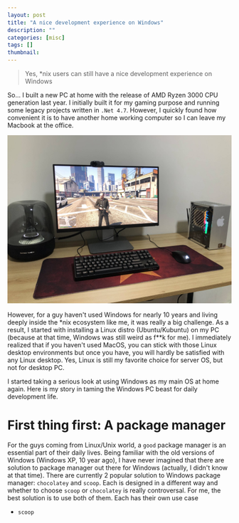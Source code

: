 ```yaml
---
layout: post
title: "A nice development experience on Windows"
description: ""
categories: [misc]
tags: []
thumbnail:
---
```


> Yes, \*nix users can still have a nice development experience on Windows

So... I built a new PC at home with the release of AMD Ryzen 3000 CPU generation last year. I
initially built it for my gaming purpose and running some legacy projects written in `.Net 4.7`.
However, I quickly found how convenient it is to have another home working computer so I can leave my
Macbook at the office.

![PC1](/files/2020-03-15-a-nice-development-experience-on-windows/pc1.jpg)

However, for a guy haven't used Windows for nearly 10 years and living deeply inside the \*nix
ecosystem like me, it was really a big challenge. As a result, I started with installing a
Linux distro (Ubuntu/Kubuntu) on my PC (because at that time, Windows was still weird as f**k for
me). I immediately realized that if you haven't used MacOS, you can stick with those Linux desktop
environments but once you have, you will hardly be satisfied with any Linux desktop. Yes, Linux is
still my favorite choice for server OS, but not for desktop PC.

I started taking a serious look at using Windows as my main OS at home again. Here is my story in
taming the Windows PC beast for daily development life.

# First thing first: A package manager

For the guys coming from Linux/Unix world, a `good` package manager is an essential part of their
daily lives. Being familiar with the old versions of Windows (Windows XP, 10 year ago), I have never
imagined that there are solution to package manager out there for Windows (actually, I didn't know
at that time). There are currently 2 popular solution to Windows package manager: `chocolatey` and
`scoop`. Each is designed in a different way and whether to choose `scoop` or `chocolatey` is really
controversal. For me, the best solution is to use both of them. Each has their own use case

- `scoop` 
